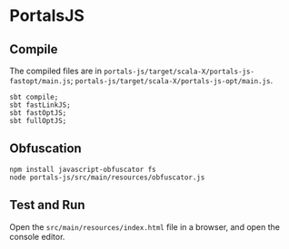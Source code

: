 # PortalsJS

## Compile
The compiled files are in `portals-js/target/scala-X/portals-js-fastopt/main.js`; `portals-js/target/scala-X/portals-js-opt/main.js`.

```
sbt compile;
sbt fastLinkJS;
sbt fastOptJS;
sbt fullOptJS;
```

## Obfuscation
```
npm install javascript-obfuscator fs
node portals-js/src/main/resources/obfuscator.js
```

## Test and Run
Open the `src/main/resources/index.html` file in a browser, and open the console editor.
